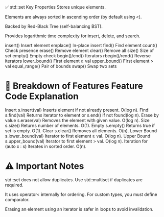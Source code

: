 
✅ std::set Key Properties
Stores unique elements.

Elements are always sorted in ascending order (by default using <).

Backed by Red-Black Tree (self-balancing BST).

Provides logarithmic time complexity for insert, delete, and search.


insert()	Insert element
emplace()	In-place insert
find()	Find element
count()	Check presence
erase()	Remove element
clear()	Remove all
size()	Size of set
empty()	Empty check
begin()/end()	Iterators
rbegin()/rend()	Reverse iterators
lower_bound()	First element ≥ val
upper_bound()	First element > val
equal_range()	Pair of bounds
swap()	Swap two sets

🧠 Breakdown of Features
Feature	            Code	            Explanation
===========================================================================
Insert	            s.insert(val)	    Inserts element if not already present. O(log n).
Find	            s.find(val)	        Returns iterator to element or s.end() if not found(log n).
Erase by value	    s.erase(val)	    Removes the element with given value. O(log n).
Size	            s.size()	        Returns number of elements. O(1).
Empty	            s.empty()	        Returns true if set is empty. O(1).
Clear	            s.clear()	        Removes all elements. O(n).
Lower Bound	        s.lower_bound(val)	Iterator to first element ≥ val. O(log n).
Upper Bound	        s.upper_bound(val)	Iterator to first element > val. O(log n).
Iteration	        for (auto x : s)	Iterates in sorted order. O(n).

⚠️ Important Notes
=================================================================================
std::set does not allow duplicates. Use std::multiset if duplicates are required.

It uses operator< internally for ordering. For custom types, you must define comparator.

Erasing an element using an iterator is safer in loops to avoid invalidation.